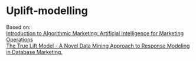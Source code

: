 # Uplift-modelling

Based on:<br/>
[Introduction to Algorithmic Marketing: Artificial Intelligence for Marketing Operations](https://algorithmicweb.files.wordpress.com/2018/07/algorithmic-marketing-ai-for-marketing-operations-r1-7g.pdf)<br/>
[The True Lift Model - A Novel Data Mining Approach to Response Modeling in Database Marketing.](https://www.researchgate.net/publication/220520042_The_True_Lift_Model_-_A_Novel_Data_Mining_Approach_to_Response_Modeling_in_Database_Marketing)
